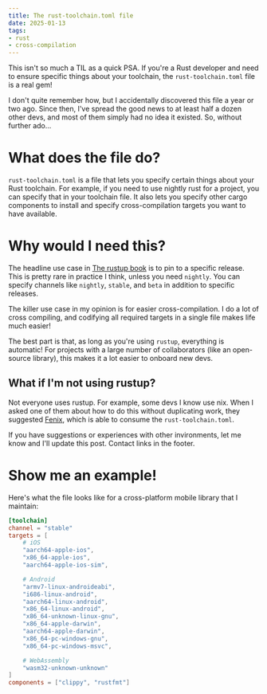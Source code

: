 ```yaml
---
title: The rust-toolchain.toml file
date: 2025-01-13
tags:
- rust
- cross-compilation
---
```


This isn't so much a TIL as a quick PSA.
If you're a Rust developer and need to ensure specific things about your toolchain,
the `rust-toolchain.toml` file is a real gem!

I don't quite remember how, but I accidentally discovered this file a year or two ago.
Since then, I've spread the good news to at least half a dozen other devs,
and most of them simply had no idea it existed.
So, without further ado...

# What does the file do?

`rust-toolchain.toml` is a file that lets you specify certain things about your Rust toolchain.
For example, if you need to use nightly rust for a project,
you can specify that in your toolchain file.
It also lets you specify other cargo components to install
and specify cross-compilation targets you want to have available.

# Why would I need this?

The headline use case in [The rustup book](https://rust-lang.github.io/rustup/overrides.html#the-toolchain-file)
is to pin to a specific release.
This is pretty rare in practice I think, unless you need `nightly`.
You can specify channels like `nightly`, `stable`, and `beta` in addition to specific releases.

The killer use case in my opinion is for easier cross-compilation.
I do a lot of cross compiling, and codifying all required targets in a single file makes life much easier!

The best part is that, as long as you're using `rustup`, everything is automatic!
For projects with a large number of collaborators (like an open-source library),
this makes it a lot easier to onboard new devs.

## What if I'm not using rustup?

Not everyone uses rustup.
For example, some devs I know use nix.
When I asked one of them about how to do this without duplicating work,
they suggested [Fenix](https://github.com/nix-community/fenix),
which is able to consume the `rust-toolchain.toml`.

If you have suggestions or experiences with other invironments,
let me know and I'll update this post.
Contact links in the footer.

# Show me an example!

Here's what the file looks like for a cross-platform mobile library that I maintain:

```toml
[toolchain]
channel = "stable"
targets = [
    # iOS
    "aarch64-apple-ios",
    "x86_64-apple-ios",
    "aarch64-apple-ios-sim",

    # Android
    "armv7-linux-androideabi",
    "i686-linux-android",
    "aarch64-linux-android",
    "x86_64-linux-android",
    "x86_64-unknown-linux-gnu",
    "x86_64-apple-darwin",
    "aarch64-apple-darwin",
    "x86_64-pc-windows-gnu",
    "x86_64-pc-windows-msvc",

    # WebAssembly
    "wasm32-unknown-unknown"
]
components = ["clippy", "rustfmt"]
```
